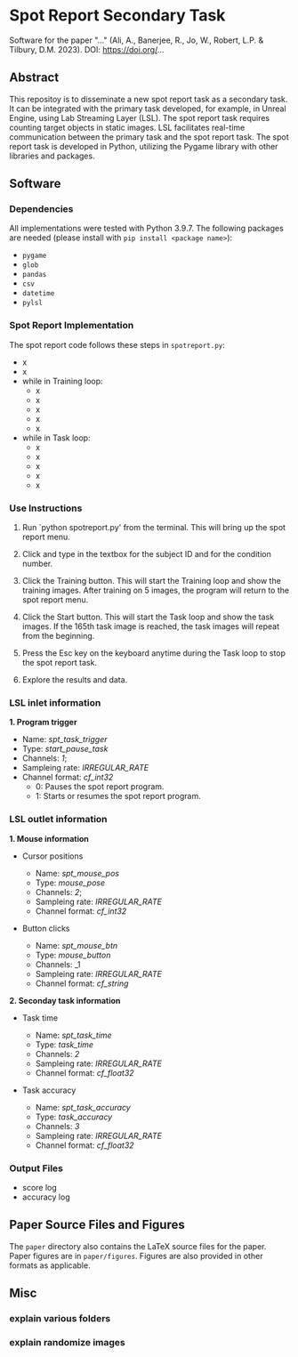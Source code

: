 # Spot Report Secondary Task

Software for the paper "..." (Ali, A., Banerjee, R., Jo, W., Robert, L.P. & Tilbury, D.M. 2023). DOI: https://doi.org/...

## Abstract
This repositoy is to disseminate a new spot report task as a secondary task. It can be integrated with the primary task developed, for example, in Unreal Engine, using Lab Streaming Layer (LSL). The spot report task requires counting target objects in static images. LSL facilitates real-time communication between the primary task and the spot report task. The spot report task is developed in Python, utilizing the Pygame library with other libraries and packages.

## Software

### Dependencies

All implementations were tested with Python 3.9.7.
The following packages are needed (please install with `pip install <package name>`):

* `pygame`
* `glob`
* `pandas`
* `csv`
* `datetime`
* `pylsl`

### Spot Report Implementation

The spot report code follows these steps in `spotreport.py`:

* x
* x
* while in Training loop:
  * x
  * x
  * x
  * x
  * x
* while in Task loop:
  * x
  * x
  * x
  * x
  * x

### Use Instructions

1. Run `python spotreport.py' from the terminal. This will bring up the spot report menu.

2. Click and type in the textbox for the subject ID and for the condition number.

3. Click the Training button. This will start the Training loop and show the training images. After training on 5 images, the program will return to the spot report menu.

4. Click the Start button. This will start the Task loop and show the task images. If the 165th task image is reached, the task images will repeat from the beginning. 

5. Press the Esc key on the keyboard anytime during the Task loop to stop the spot report task.

6. Explore the results and data. 

### LSL inlet information
**1. Program trigger**
  * Name: _spt_task_trigger_
  * Type: _start_pause_task_
  * Channels: _1_;
  * Sampleing rate: _IRREGULAR_RATE_
  * Channel format: _cf_int32_
     * 0: Pauses the spot report program. 
     * 1: Starts or resumes the spot report program.  

### LSL outlet information
**1. Mouse information**
* Cursor positions
  * Name: _spt_mouse_pos_
  * Type: _mouse_pose_
  * Channels: _2_;
  * Sampleing rate: _IRREGULAR_RATE_
  * Channel format: _cf_int32_
  
* Button clicks
  * Name: _spt_mouse_btn_
  * Type: _mouse_button_
  * Channels: _1
  * Sampleing rate: _IRREGULAR_RATE_
  * Channel format: _cf_string_

**2. Seconday task information**
* Task time
  * Name: _spt_task_time_
  * Type: _task_time_
  * Channels: _2_
  * Sampleing rate: _IRREGULAR_RATE_
  * Channel format: _cf_float32_
  
* Task accuracy
  * Name: _spt_task_accuracy_
  * Type: _task_accuracy_
  * Channels: _3_
  * Sampleing rate: _IRREGULAR_RATE_
  * Channel format: _cf_float32_


### Output Files
* score log
* accuracy log


## Paper Source Files and Figures

The `paper` directory also contains the LaTeX source files for the paper.
Paper figures are in `paper/figures`. Figures are also provided in other formats as applicable.


## Misc

### explain various folders
### explain randomize images
